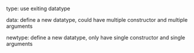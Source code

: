 type: use exiting datatype


data: define a new datatype, could have multiple constructor and multiple arguments


newtype: define a new datatype, only have single constructor and single arguments



